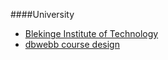 ####University

* [Blekinge Institute of Technology](https://www.bth.se/)
* [dbwebb course design](http://dbwebb.se/design)
